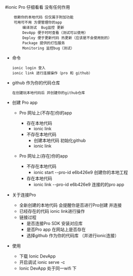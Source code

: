#ionic Pro 仔细看看  没有任何作用
 

```
	依赖你的本地代码 仅仅属于附加功能
	可用可不用 方便管理你的app  
		编译测试  Bug监控 更新 
		DevApp 便于时时查看（测试可以使用）
		Deploy 便于更新代码 热更新（应该是不会使用到的）
		Package 提供的打包服务
		Monitoring 监控bug（测试）
```
* 命令

	```
	ionic login 登入
	ionic link 进行连接操作（pro 和 github）	
	```


* github 作为你的代码仓库
	
	```
	在创建玩本地代码后 并创建你的github仓库
	```
	
* 创建 Pro app
	* Pro 网址上(不存在)你的app
		* 存在本地代码
			* ionic link
		* 不存在本地代码
			* 创建本地代码 初始化github
			* ionic link
		
	* Pro 网址上(存在)你的app
		* 不存在本地代码
			* ionic start --pro-id e6b426e9 创建你的本地工程
		* 存在本地代码
			* ionic link --pro-id e6b426e9  连接的的pro app
* 关于连接Pro
	*  全新创建的本地代码 会提醒你是否进行Pro创建 并连接
	*  已经存在的代码 ionic link进行操作
	*  链接过程
		* 是否连接Pro SDK 安装对应库	
		* 是否Pro app 在网站上是否存在
		* 选择github 作为你的代码库 （并进行ionic连接）
	
* 使用 

	* 下载 Ionic DevApp
	* 开启调试 ionic serve -c
	* Ionic DevApp 处于同一wifi 下	